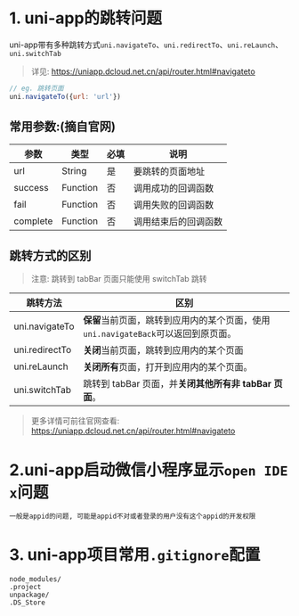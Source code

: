 #
# 1. uni-app的跳转问题
uni-app带有多种跳转方式`uni.navigateTo`、`uni.redirectTo`、`uni.reLaunch`、`uni.switchTab`

> 详见: https://uniapp.dcloud.net.cn/api/router.html#navigateto
```js
// eg. 跳转页面
uni.navigateTo({url: 'url'})
```
## 常用参数:(摘自官网)

|参数|类型|必填|说明|
|---|---|---|---|
|url|String|是|要跳转的页面地址|
|success|Function|否|调用成功的回调函数|
|fail|Function|否|调用失败的回调函数|
|complete|Function|否|调用结束后的回调函数|

## 跳转方式的区别
> 注意: 跳转到 tabBar 页面只能使用 switchTab 跳转

|跳转方法| 区别|
|---|---|
|uni.navigateTo|**保留**当前页面，跳转到应用内的某个页面，使用`uni.navigateBack`可以返回到原页面。|
|uni.redirectTo|**关闭**当前页面，跳转到应用内的某个页面|
|uni.reLaunch|**关闭所有**页面，打开到应用内的某个页面。|
|uni.switchTab|跳转到 tabBar 页面，并**关闭其他所有非 tabBar 页面**。

> 更多详情可前往官网查看: https://uniapp.dcloud.net.cn/api/router.html#navigateto

# 2.uni-app启动微信小程序显示`open IDE x`问题

```bash
一般是appid的问题, 可能是appid不对或者登录的用户没有这个appid的开发权限
```

# 3. uni-app项目常用`.gitignore`配置
```
node_modules/
.project
unpackage/
.DS_Store
```
